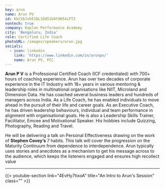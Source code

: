 ```yaml
---
key: arun
name: Arun PV
id: KkCVbJvhE1OL1Dd51U4t9H54iFT2
nontech: true
company: Kaplan Performance Academy
city: 'Bengaluru, India'
role: Certified Life Coach
photoURL: /images/speakers/arun.jpg
socials:
  - icon: linkedin
    link: 'https://www.linkedin.com/in/arunpv/'
    name: Arun PV, PCC    
---
```

**Arun P V** is a Professional Certified Coach (ICF credentialed) with 700+ hours of coaching experience. Arun has over two decades of corporate experience in the IT Industry with 18+ years in various mentoring & leadership roles in multinational organisations like NIIT, Microland and Dimension Data. He has coached several business leaders and hundreds of managers across India. As a Life Coach, he has enabled individuals to move ahead in the pursuit of their life and career goals. As an Executive Coach, he has driven leadership behaviours, individual and team performance in alignment with organisational goals. 
He is also a Leadership Skills Trainer, Facilitator, Emcee and Motivational Speaker. His hobbies include Quizzing, Photography, Reading and Travel.

He will be delivering a talk on Personal Effectiveness drawing on the work of **Stephen Covey’s** 7 habits. This talk will cover the progression on the Maturity Continuum from dependence to interdependence. Arun typically uses stories and anecdotes as a mechanism to get his message across to the audience, which keeps the listeners engaged and ensures high recollect value

****

{{< youtube-section link="4EvHy7tixoA" title="An Intro to Arun's Session" class="" >}}
